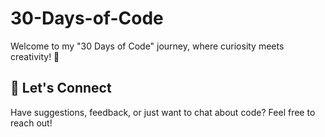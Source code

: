 # 30-Days-of-Code
Welcome to my "30 Days of Code" journey, where curiosity meets creativity! 🌟

## 🤝 Let's Connect
Have suggestions, feedback, or just want to chat about code? Feel free to reach out!

